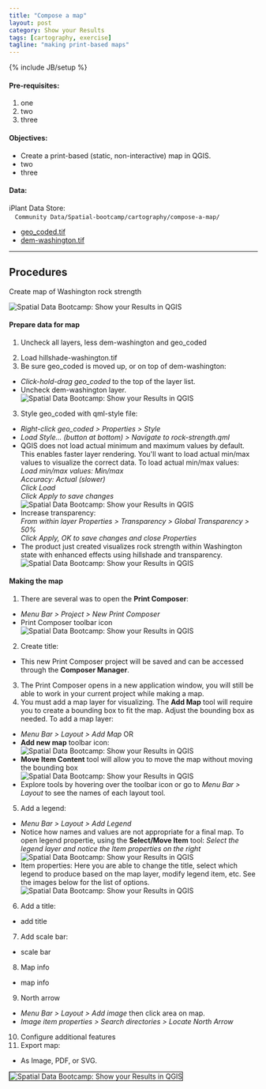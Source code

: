 ```yaml
---
title: "Compose a map"
layout: post
category: Show your Results
tags: [cartography, exercise]
tagline: "making print-based maps"
---
```


{% include JB/setup %}

#### Pre-requisites:

1. one
2. two
3. three

#### Objectives:

- Create a print-based (static, non-interactive) map in QGIS.
- two
- three

#### Data:

iPlant Data Store: <br>&nbsp;&nbsp;&nbsp;``Community Data/Spatial-bootcamp/cartography/compose-a-map/``

- [geo_coded.tif](link-to-geo-coded)
- [dem-washington.tif](link-to-dem)

----

## Procedures

Create map of Washington rock strength

 ![Spatial Data Bootcamp: Show your Results in QGIS]({{BASE_PATH}}{{ASSET_PATH}}/images/carto-1.png)

#### Prepare data for map

1. Uncheck all layers, less dem-washington and geo_coded
<!--2. Create hillshade: * <em>Menu Bar > Raster > Analysis > DEM (Terrain models)</em> * Configure input as follows:<br> Notice the Z factor, this will exaggerate elevation and give the map an appearance of greater relief.<br>![Spatial Data Bootcamp: Show your Results in QGIS]({{BASE_PATH}}{{ASSET_PATH}}/images/carto-2.png) -->
2. Load hillshade-washington.tif
2. Be sure geo_coded is moved up, or on top of dem-washington:
 * <em>Click-hold-drag geo_coded</em> to the top of the layer list.
 * Uncheck dem-washington layer.<br>
 ![Spatial Data Bootcamp: Show your Results in QGIS]({{BASE_PATH}}{{ASSET_PATH}}/images/carto-3.png)
3. Style geo_coded with qml-style file:
 * <em>Right-click geo_coded > Properties > Style</em>
 * <em>Load Style... (button at bottom) > Navigate to rock-strength.qml</em>
 * QGIS does not load actual minimum and maximum values by default. This enables faster layer rendering. You'll want to load actual min/max values to visualize the correct data. To load actual min/max values:<br><em>Load min/max values: Min/max<br>Accuracy: Actual (slower)<br>Click Load<br>Click Apply to save changes</em><br>
 ![Spatial Data Bootcamp: Show your Results in QGIS]({{BASE_PATH}}{{ASSET_PATH}}/images/carto-4.png)
 * Increase transparency:<br><em>From within layer Properties > Transparency > Global Transparency > 50%<br>Click Apply, OK to save changes and close Properties</em><br>
 * The product just created visualizes rock strength within Washington state with enhanced effects using hillshade and transparency.
 ![Spatial Data Bootcamp: Show your Results in QGIS]({{BASE_PATH}}{{ASSET_PATH}}/images/carto-5.png)

#### Making the map

1. There are several was to open the **Print Composer**:
 * <em>Menu Bar > Project > New Print Composer</em>
 * Print Composer toolbar icon<br>
 ![Spatial Data Bootcamp: Show your Results in QGIS]({{BASE_PATH}}{{ASSET_PATH}}/images/carto-6.png)
2. Create title:
 * This new Print Composer project will be saved and can be accessed through the **Composer Manager**.
3. The Print Composer opens in a new application window, you will still be able to work in your current project while making a map.
4. You must add a map layer for visualizing. The **Add Map** tool will require you to create a bounding box to fit the map. Adjust the bounding box as needed. To add a map layer:
 * <em>Menu Bar > Layout > Add Map</em> OR
 * **Add new map** toolbar icon:<br>
 ![Spatial Data Bootcamp: Show your Results in QGIS]({{BASE_PATH}}{{ASSET_PATH}}/images/carto-7.png)
 * **Move Item Content** tool will allow you to move the map without moving the bounding box<br>
 ![Spatial Data Bootcamp: Show your Results in QGIS]({{BASE_PATH}}{{ASSET_PATH}}/images/carto-8.png)
 * Explore tools by hovering over the toolbar icon or go to <em>Menu Bar > Layout</em> to see the names of each layout tool.
5. Add a legend:
 * <em>Menu Bar > Layout > Add Legend</em>
 * Notice how names and values are not appropriate for a final map. To open legend propertie, using the **Select/Move Item** tool: <em>Select the legend layer and notice the Item properties on the right</em><br>
 ![Spatial Data Bootcamp: Show your Results in QGIS]({{BASE_PATH}}{{ASSET_PATH}}/images/carto-9.png)
 * Item properties: Here you are able to change the title, select which legend to produce based on the map layer, modify legend item, etc. See the images below for the list of options.<br>
 ![Spatial Data Bootcamp: Show your Results in QGIS]({{BASE_PATH}}{{ASSET_PATH}}/images/carto-10.png)
 6. Add a title:
 * add title
 7. Add scale bar:
 * scale bar
 8. Map info
 * map info
 9. North arrow
 * <em>Menu Bar > Layout > Add image</em> then click area on map.
 * <em>Image item properties > Search directories > Locate North Arrow</em>
10. Configure additional features
11. Export map:
 * As Image, PDF, or SVG.<br>
 <img src="{{BASE_PATH}}{{ASSET_PATH}}/images/carto-final-map.jpg" style="border:1px solid black;" alt="Spatial Data Bootcamp: Show your Results in QGIS">

